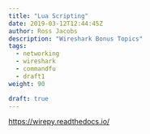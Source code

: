 ```yaml
---
title: "Lua Scripting"
date: 2019-03-12T12:44:45Z
author: Ross Jacobs
description: "Wireshark Bonus Topics"
tags:
  - networking
  - wireshark
  - commandfu
  - draft1
weight: 90

draft: true
---
```


https://wirepy.readthedocs.io/
